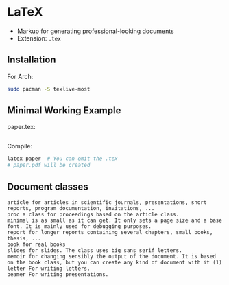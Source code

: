 # LaTeX

- Markup for generating professional-looking documents
- Extension: `.tex`

## Installation

For Arch:

```bash
sudo pacman -S texlive-most
```

## Minimal Working Example

paper.tex:

```tex

```

Compile:

```bash
latex paper  # You can omit the .tex
# paper.pdf will be created
```

## Document classes

```
article for articles in scientific journals, presentations, short reports, program documentation, invitations, ...
proc a class for proceedings based on the article class.
minimal is as small as it can get. It only sets a page size and a base font. It is mainly used for debugging purposes.
report for longer reports containing several chapters, small books, thesis, ...
book for real books
slides for slides. The class uses big sans serif letters.
memoir for changing sensibly the output of the document. It is based on the book class, but you can create any kind of document with it (1)
letter For writing letters.
beamer For writing presentations.
```


